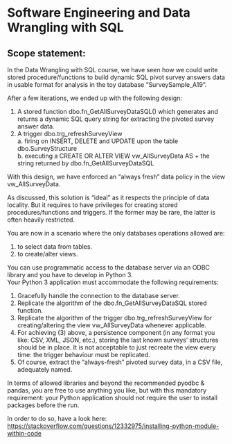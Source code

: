 # Software Engineering and Data Wrangling with SQL

## Scope statement:
In the Data Wrangling with SQL course, we have seen how we could write stored procedure/functions to build dynamic SQL pivot survey answers data in usable format for analysis in the toy database “SurveySample_A19”.

After a few iterations, we ended up with the following design: 

1. A stored function dbo.fn_GetAllSurveyDataSQL() which generates and 
returns a dynamic SQL query string for extracting the pivoted survey answer data. <br />
2. A trigger dbo.trg_refreshSurveyView <br />
a. firing on INSERT, DELETE and UPDATE upon the table dbo.SurveyStructure <br />
b. executing a CREATE OR ALTER VIEW vw_AllSurveyData AS + the string returned by dbo.fn_GetAllSurveyDataSQL

With this design, we have enforced an “always fresh” data policy in the view 
vw_AllSurveyData.

As discussed, this solution is “ideal” as it respects the principle of data locality. But it requires to have privileges for creating stored procedures/functions and triggers. If the former may be rare, the latter is often heavily restricted.

You are now in a scenario where the only databases operations allowed are: <br />
1. to select data from tables. <br />
2. to create/alter views. <br />

You can use programmatic access to the database server via an ODBC library and you have to develop in Python 3. <br />
Your Python 3 application must accommodate the following requirements: <br />
1. Gracefully handle the connection to the database server. <br />
2. Replicate the algorithm of the dbo.fn_GetAllSurveyDataSQL stored function. <br />
3. Replicate the algorithm of the trigger dbo.trg_refreshSurveyView for creating/altering the view vw_AllSurveyData whenever applicable. <br />
4. For achieving (3) above, a persistence component (in any format you like: CSV, XML, JSON, etc.), storing the last known surveys’ structures should be in place. It is not acceptable to just recreate the view every time: the trigger behaviour must be replicated. <br />
5. Of course, extract the “always-fresh” pivoted survey data, in a CSV file, adequately named.

In terms of allowed libraries and beyond the recommended pyodbc & pandas, you are free to use anything you like, but with this mandatory requirement: your Python application should not require the user to install packages before the run.

In order to do so, have a look here: https://stackoverflow.com/questions/12332975/installing-python-module-within-code